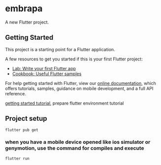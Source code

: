 # embrapa

A new Flutter project.

## Getting Started

This project is a starting point for a Flutter application.

A few resources to get you started if this is your first Flutter project:

- [Lab: Write your first Flutter app](https://flutter.dev/docs/get-started/codelab)
- [Cookbook: Useful Flutter samples](https://flutter.dev/docs/cookbook)

For help getting started with Flutter, view our
[online documentation](https://flutter.dev/docs), which offers tutorials,
samples, guidance on mobile development, and a full API reference.

[getting started tutorial](https://flutter.dev/docs/get-started/install), prepare flutter environment tutorial

## Project setup
```
flutter pub get
```

### when you have a mobile device opened like ios simulator or genymotion, use the command for compiles and execute
```
flutter run
```


